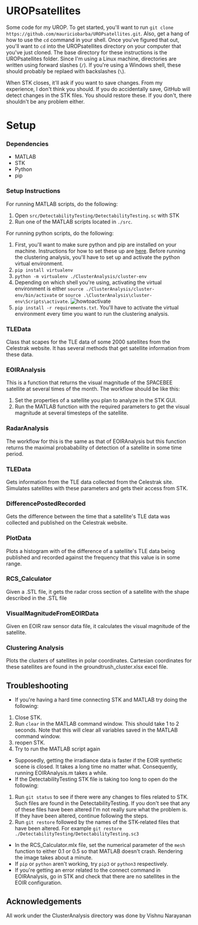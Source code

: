 # UROPsatellites
Some code for my UROP. To get started, you'll want to run `git clone https://github.com/mauriciobarba/UROPsatellites.git`. Also, get a hang of how to use the `cd` command in your shell. Once you've figured that out, you'll want to `cd` into the UROPsatellites directory on your computer that you've just cloned. The base directory for these instructions is the UROPsatellites folder. Since I'm using a Linux machine, directories are written using forward slashes (`/`). If you're using a Windows shell, these should probably be replaed with backslashes (`\`). 

When STK closes, it'll ask if you want to save changes. From my experience, I don't think you should. If you do accidentally save, GitHub will detect changes in the STK files. You should restore these. If you don't, there shouldn't be any problem either.

# Setup
### Dependencies
* MATLAB
* STK
* Python
* pip
### Setup Instructions
For running MATLAB scripts, do the following:
1. Open `src/DetectabilityTesting/DetectabilityTesting.sc` with STK
2. Run one of the MATLAB scripts located in `./src`. 

For running python scripts, do the following:
1. First, you'll want to make sure python and pip are installed on your machine. Instructions for how to set these up are [here](https://wiki.python.org/moin/BeginnersGuide/Download). Before running the clustering analysis, you'll have to set up and activate the python virtual environment.
2. `pip install virtualenv`
3. `python -m virtualenv ./ClusterAnalysis/cluster-env`
4. Depending on which shell you're using, activating the virtual environment is either `source ./ClusterAnalysis/cluster-env/bin/activate` or `source .\ClusterAnalysis\cluster-env\Scripts\activate`.
![howtoactivate](ClusterAnalysis/howtoactivatevenv.png)
5. `pip install -r requirements.txt`.
You'll have to activate the virtual environment every time you want to run the clustering analysis. 

### TLEData
Class that scapes for the TLE data of some 2000 satellites from the Celestrak website. It has several methods that get satellite information from these data.
### EOIRAnalysis
This is a function that returns the visual magnitude of the SPACEBEE satellite at several times of the month. The workflow should be like this:
1. Set the properties of a satellite you plan to analyze in the STK GUI.
2. Run the MATLAB function with the required parameters to get the visual magnitude at several timesteps of the satellite.
### RadarAnalysis
The workflow for this is the same as that of EOIRAnalysis but this function returns the maximal probabability of detection of a satellite in some time period.
### TLEData
Gets information from the TLE data collected from the Celestrak site. Simulates satellites with these parameters and gets their access from STK.
### DifferencePostedRecorded
Gets the difference between the time that a satellite's TLE data was collected and published on the Celestrak website.
### PlotData
Plots a histogram with of the difference of a satellite's TLE data being published and recorded against the frequency that this value is in some range.
### RCS_Calculator
Given a .STL file, it gets the radar cross section of a satellite with the shape described in the .STL file
### VisualMagnitudeFromEOIRData
Given en EOIR raw sensor data file, it calculates the visual magnitude of the satellite.
### Clustering Analysis
Plots the clusters of satellites in polar coordinates. Cartesian coordinates for these satellites are found in the groundtrush_cluster.xlsx excel file. 
## Troubleshooting
* If you're having a hard time connecting STK and MATLAB try doing the following:
1. Close STK.
2. Run `clear` in the MATLAB command window. This should take 1 to 2 seconds. Note that this will clear all variables saved in the MATLAB command window.
3. reopen STK.
4. Try to run the MATLAB script again
* Supposedly, getting the irradiance data is faster if the EOIR synthetic scene is closed. It takes a long time no matter what. Consequently, running EOIRAnalysis.m takes a while.
* If the DetectabilityTesting STK file is taking too long to open do the following:
1. Run `git status` to see if there were any changes to files related to STK. Such files are found in the DetectabilityTesting. If you don't see that any of these files have been altered I'm not really sure what the problem is. If they have been altered, continue following the steps.
2. Run `git restore` followed by the names of the STK-related files that have been altered. For example `git restore ./DetectabilityTesting/DetectabilityTesting.sc3`
* In the RCS_Calculator.mlx file, set the numerical parameter of the `mesh` function to either 0.1 or 0.5 so that MATLAB doesn't crash. Rendering the image takes about a minute.
* If `pip` or `python` aren't working, try `pip3` or `python3` respectively.
* If you're getting an error related to the connect command in EOIRAnalysis, go in STK and check that there are no satellites in the EOIR configuration.
## Acknowledgements
All work under the ClusterAnalysis directory was done by Vishnu Narayanan
